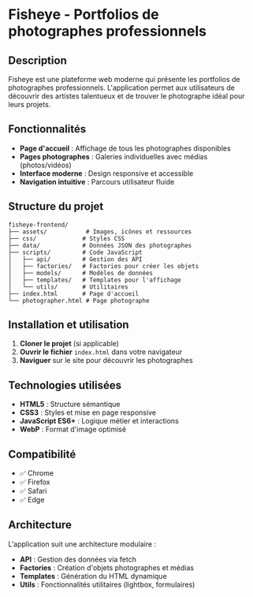 # Fisheye - Portfolios de photographes professionnels

## Description

Fisheye est une plateforme web moderne qui présente les portfolios de photographes professionnels. L'application permet aux utilisateurs de découvrir des artistes talentueux et de trouver le photographe idéal pour leurs projets.

## Fonctionnalités

- **Page d'accueil** : Affichage de tous les photographes disponibles
- **Pages photographes** : Galeries individuelles avec médias (photos/vidéos)
- **Interface moderne** : Design responsive et accessible
- **Navigation intuitive** : Parcours utilisateur fluide

## Structure du projet

```
fisheye-frontend/
├── assets/           # Images, icônes et ressources
├── css/             # Styles CSS
├── data/            # Données JSON des photographes
├── scripts/         # Code JavaScript
│   ├── api/         # Gestion des API
│   ├── factories/   # Factories pour créer les objets
│   ├── models/      # Modèles de données
│   ├── templates/   # Templates pour l'affichage
│   └── utils/       # Utilitaires
├── index.html       # Page d'accueil
└── photographer.html # Page photographe
```

## Installation et utilisation

1. **Cloner le projet** (si applicable)
2. **Ouvrir le fichier** `index.html` dans votre navigateur
3. **Naviguer** sur le site pour découvrir les photographes

## Technologies utilisées

- **HTML5** : Structure sémantique
- **CSS3** : Styles et mise en page responsive
- **JavaScript ES6+** : Logique métier et interactions
- **WebP** : Format d'image optimisé

## Compatibilité

- ✅ Chrome
- ✅ Firefox
- ✅ Safari
- ✅ Edge

## Architecture

L'application suit une architecture modulaire :
- **API** : Gestion des données via fetch
- **Factories** : Création d'objets photographes et médias
- **Templates** : Génération du HTML dynamique
- **Utils** : Fonctionnalités utilitaires (lightbox, formulaires)
